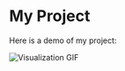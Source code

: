 # My Project

Here is a demo of my project:

![Visualization GIF](https://raw.githubusercontent.com/yourusername/yourrepo/main/images/Visualization.gif)
